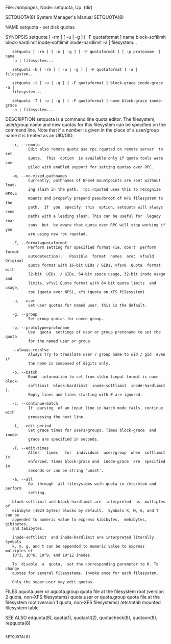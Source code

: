 File: *manpages*,  Node: setquota,  Up: (dir)

SETQUOTA(8)                 System Manager's Manual                SETQUOTA(8)



NAME
       setquota - set disk quotas

SYNOPSIS
       setquota  [  -rm  ] [ -u | -g ] [ -F quotaformat ] name block-softlimit
       block-hardlimit inode-softlimit inode-hardlimit -a | filesystem...

       setquota [ -rm ] [ -u | -g ] [ -F quotaformat ] [ -p protoname  ]  name
       -a | filesystem...

       setquota -b [ -rm ] [ -u | -g ] [ -F quotaformat ] -a | filesystem...

       setquota -t [ -u | -g ] [ -F quotaformat ] block-grace inode-grace -a |
       filesystem...

       setquota -T [ -u | -g ] [ -F quotaformat ] name block-grace inode-grace
       -a | filesystem...

DESCRIPTION
       setquota  is  a  command line quota editor.  The filesystem, user/group
       name and new quotas for this filesystem can be specified on the command
       line.  Note that if a number is given in the place of a user/group name
       it is treated as an UID/GID.

       -r, --remote
              Edit also remote quota use rpc.rquotad on remote server  to  set
              quota.  This  option  is available only if quota tools were com‐
              piled with enabled support for setting quotas over RPC.

       -m, --no-mixed-pathnames
              Currently, pathnames of NFSv4 mountpoints are sent without lead‐
              ing slash in the path.  rpc.rquotad uses this to recognize NFSv4
              mounts and properly prepend pseudoroot of NFS filesystem to  the
              path.  If  you  specify  this  option, setquota will always send
              paths with a leading slash. This can be useful for  legacy  rea‐
              sons  but  be aware that quota over RPC will stop working if you
              are using new rpc.rquotad.

       -F, --format=quotaformat
              Perform setting for specified format (ie. don't  perform  format
              autodetection).   Possible  format  names  are:  vfsold Original
              quota format with 16-bit UIDs / GIDs, vfsv0  Quota  format  with
              32-bit  UIDs  / GIDs, 64-bit space usage, 32-bit inode usage and
              limits, vfsv1 Quota format with 64-bit quota limits  and  usage,
              rpc (quota over NFS), xfs (quota on XFS filesystem)

       -u, --user
              Set user quotas for named user. This is the default.

       -g, --group
              Set group quotas for named group.

       -p, --prototype=protoname
              Use  quota  settings of user or group protoname to set the quota
              for the named user or group.

       --always-resolve
              Always try to translate user / group name to uid / gid  even  if
              the name is composed of digits only.

       -b, --batch
              Read  information to set from stdin (input format is name block-
              softlimit  block-hardlimit  inode-softlimit  inode-hardlimit  ).
              Empty lines and lines starting with # are ignored.

       -c, --continue-batch
              If  parsing  of an input line in batch mode fails, continue with
              processing the next line.

       -t, --edit-period
              Set grace times for users/groups. Times block-grace  and  inode-
              grace are specified in seconds.

       -T, --edit-times
              Alter   times   for  individual  user/group  when  softlimit  is
              enforced. Times block-grace and  inode-grace  are  specified  in
              seconds or can be string 'unset'.

       -a, --all
              Go  through  all filesystems with quota in /etc/mtab and perform
              setting.

       block-softlimit and block-hardlimit are  interpreted  as  multiples  of
       kibibyte (1024 bytes) blocks by default.  Symbols K, M, G, and T can be
       appended to numeric value to express kibibytes,  mebibytes,  gibibytes,
       and tebibytes.

       inode-softlimit  and inode-hardlimit are interpreted literally. Symbols
       k, m, g, and t can be appended to numeric value to express multiples of
       10^3, 10^6, 10^9, and 10^12 inodes.

       To  disable  a  quota,  set the corresponding parameter to 0. To change
       quotas for several filesystems, invoke once for each filesystem.

       Only the super-user may edit quotas.

FILES
       aquota.user or aquota.group
                           quota file at the filesystem root (version 2 quota,
                           non-XFS filesystems)
       quota.user or quota.group
                           quota file at the filesystem root (version 1 quota,
                           non-XFS filesystems)
       /etc/mtab           mounted filesystem table

SEE ALSO
       edquota(8),   quota(1),   quotactl(2),    quotacheck(8),    quotaon(8),
       repquota(8)



                                                                   SETQUOTA(8)
